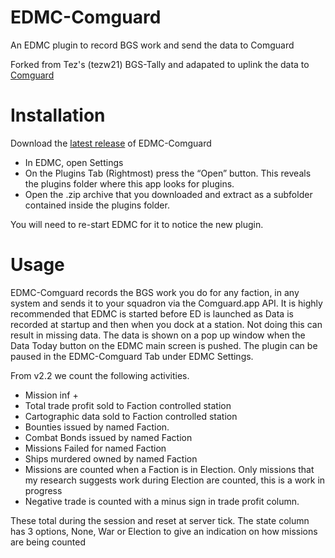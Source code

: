 # EDMC-Comguard
An EDMC plugin to record BGS work and send the data to Comguard

Forked from Tez's (tezw21) BGS-Tally and adapated to uplink the data to [Comguard](https://comguard.app)

# Installation
Download the [latest release](https://github.com/cluster-fox/EDMC-Comguard/releases/latest) of EDMC-Comguard
 - In EDMC, open Settings
 - On the Plugins Tab (Rightmost) press the “Open” button. This reveals the plugins folder where this app looks for plugins.
 - Open the .zip archive that you downloaded and extract as a subfolder contained inside the plugins folder.

You will need to re-start EDMC for it to notice the new plugin.

# Usage
EDMC-Comguard records the BGS work you do for any faction, in any system and sends it to your squadron via the Comguard.app API. 
It is highly recommended that EDMC is started before ED is launched as Data is recorded at startup and then when you dock at a station. Not doing this can result in missing data.
The data is shown on a pop up window when the Data Today button on the EDMC main screen is pushed.
The plugin can be paused in the EDMC-Comguard Tab under EDMC Settings.

From v2.2 we count the following activities. 
- Mission inf +
- Total trade profit sold to Faction controlled station
- Cartographic data sold to Faction controlled station
- Bounties issued by named Faction.
- Combat Bonds issued by named Faction
- Missions Failed for named Faction
- Ships murdered owned by named Faction
- Missions are counted when a Faction is in Election. Only missions that my research suggests work during Election are counted, this is a work in progress
- Negative trade is counted with a minus sign in trade profit column.

These total during the session and reset at server tick.
The state column has 3 options, None, War or Election to give an indication on how missions are being counted
